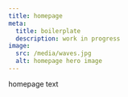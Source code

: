 ```yaml
---
title: homepage
meta:
  title: boilerplate
  description: work in progress
image:
  src: /media/waves.jpg
  alt: homepage hero image
---
```


homepage text
